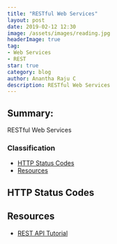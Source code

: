 ```yaml
---
title: "RESTful Web Services"
layout: post
date: 2019-02-12 12:30
image: /assets/images/reading.jpg
headerImage: true
tag:
- Web Services
- REST
star: true
category: blog
author: Anantha Raju C
description: RESTful Web Services
---
```


## Summary:

RESTful Web Services

### Classification
- [HTTP Status Codes](#http-status-codes)
- [Resources](#resources)

## HTTP Status Codes

## Resources

- <a href="https://www.restapitutorial.com/" target="_blank" >REST API Tutorial</a>
